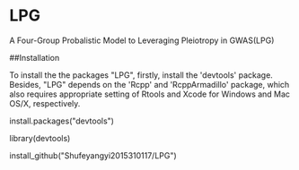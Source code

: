 # LPG

A Four-Group Probalistic Model to Leveraging Pleiotropy in GWAS(LPG)

##Installation 

To install the the packages "LPG", firstly, install the 'devtools' package. Besides, "LPG" depends on the 'Rcpp' and 'RcppArmadillo' package, which also requires appropriate setting of Rtools and Xcode for Windows and Mac OS/X, respectively.

install.packages("devtools")

library(devtools)

install_github("Shufeyangyi2015310117/LPG")
